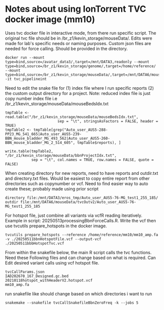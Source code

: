 Notes about using IonTorrent TVC docker image (mm10)
============================

Uses tvc docker file in interactive mode, from there run specific script. The original tvc file should be in /br_z1/kevin_storage/mouseData/. Edits were made for lab's specific needs or naming purposes. Custom json files are needed for force calling. Should be provided in the directory.

```
docker run --mount type=bind,source=/avatar_data3/,target=/mnt/DATA3,readonly --mount type=bind,source=/br_z1/kevin_storage/genome/,target=/home/reference/ --mount type=bind,source=/br_z1/kevin_storage/mouseData/,target=/mnt/DATA6/mouseData/ -it tvc_pipelineint
```

Need to edit the snake file for (1) index file where I run specific reports (2) the custom output directory for a project. Note: reduced index file is just copy number index file i.e /br_z1/kevin_storage/mouseData/mouseBedsIdx.txt

```
tmpTable <- read.table("/br_z1/kevin_storage/mouseData/mouseBedsIdx.txt",
                        sep = "\t", stringsAsFactors = FALSE, header = TRUE)
tmpTable2 <- tmpTable[grep("Auto_user_AUS5-288-PP23_MG_541_665|Auto_user_AUS5-239-BBN_mouse_bladder_MG_493_562|Auto_user_AUS5-260-BBN_mouse_bladder_MG_2_514_605", tmpTable$reports), ]

write.table(tmpTable2, "/br_z1/kevin_storage/mouseData/bbnProjectIdx.txt",
            sep = "\t", col.names = TRUE, row.names = FALSE, quote = FALSE)
```

When creating directory for new reports, need to have reports and outdir.txt and directory.txt files. Would be easiest to copy entire report from other directories such as copynumber or vcf. Need to find easier way to auto create these; probably made using prior script

```
directory file:/mnt/DATA3/eros_tmp/Auto_user_AUS5-76-MG_test1_255_185/
outdir file:/mnt/DATA6/mouseData/tvcOutv2/Auto_user_AUS5-76-MG_test1_255_185
```

For hotspot file, just combine all variants via vcfR reading iteratively.
Example in script: 20250513processingBbnForceCalls.R. Write the vcf then use tvcutils prepare_hotspots in the docker image.
```
tvcutils prepare_hotspots --reference /home/reference/mm10/mm10_amp.fa -v ./20250511bbnHotspotFile.vcf --output-vcf ./20250511bbbHotspotTvc.vcf
```

From within the snakefile below, the main R script calls the tvc functions. Need these Following files and can change based on what is required. Can Edit desired variant calls using vcf hotspot file.

```
tvcCallParams.json
IAD202670_167_Designed.gc.bed
20210118hotspot_withHeaderV2.hotspot.vcf
mm10_amp.fa
```

run snakefile like should change based on which directories i want to run

```
snakemake --snakefile tvcCallSnakefileBbnZeroFreq -k --jobs 5
```